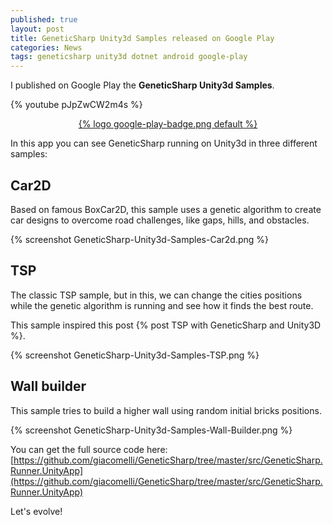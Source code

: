```yaml
---
published: true
layout: post
title: GeneticSharp Unity3d Samples released on Google Play  
categories: News
tags: geneticsharp unity3d dotnet android google-play
---
```

 
I published on Google Play the **GeneticSharp Unity3d Samples**. 

{% youtube pJpZwCW2m4s %}

<center>
	<a href="https://play.google.com/store/apps/details?id=br.com.diegogiacomelli.geneticsharprunnersunityapp">
		{% logo google-play-badge.png default %}
	</a>
</center>

In this app you can see GeneticSharp running on Unity3d in three different samples:


## Car2D
Based on famous BoxCar2D, this sample uses a genetic algorithm to create car designs to overcome road challenges, like gaps, hills, and obstacles.

{% screenshot GeneticSharp-Unity3d-Samples-Car2d.png %}

## TSP
The classic TSP sample, but in this, we can change the cities positions while the genetic algorithm is running and see how it finds the best route.

This sample inspired this post {% post TSP with GeneticSharp and Unity3D %}.

{% screenshot GeneticSharp-Unity3d-Samples-TSP.png %}

## Wall builder
This sample tries to build a higher wall using random initial bricks positions.

{% screenshot GeneticSharp-Unity3d-Samples-Wall-Builder.png %}


You can get the full source code here: [https://github.com/giacomelli/GeneticSharp/tree/master/src/GeneticSharp.Runner.UnityApp](https://github.com/giacomelli/GeneticSharp/tree/master/src/GeneticSharp.Runner.UnityApp)

Let's evolve!